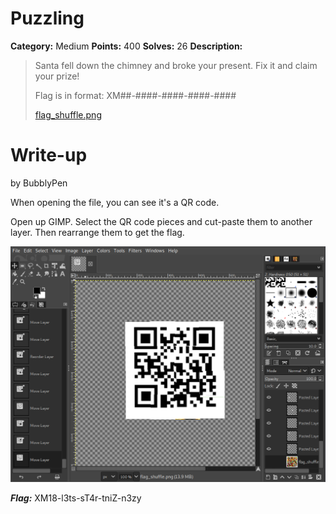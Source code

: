 # Puzzling
**Category:** Medium
**Points:** 400
**Solves:** 26
**Description:**

>Santa fell down the chimney and broke your present. Fix it and claim your prize!
>
>Flag is in format: XM##-####-####-####-####
>
>[flag_shuffle.png](./flag_shuffle.png)

# Write-up
by BubblyPen

When opening the file, you can see it's a QR code. 

Open up GIMP. Select the QR code pieces and cut-paste them to another layer. Then rearrange them to get the flag.

![](./qrcode.png)


***Flag:*** XM18-l3ts-sT4r-tniZ-n3zy

